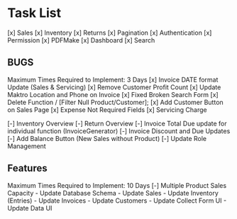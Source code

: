 # Task List

[x] Sales
[x] Inventory
[x] Returns
[x] Pagination
[x] Authentication
[x] Permission
[x] PDFMake
[x] Dashboard
[x] Search

## BUGS

Maximum Times Required to Implement: 3 Days
[x] Invoice DATE format Update (Sales & Servicing)
[x] Remove Customer Profit Count
[x] Update Maktro Location and Phone on Invoice
[x] Fixed Broken Search Form
[x] Delete Function / [Filter Null Product/Customer];
[x] Add Customer Button on Sales Page
[x] Expense Not Required Fields
[x] Servicing Charge


[-] Inventory Overview
[-] Return Overview
[-] Invoice Total Due update for individual function (InvoiceGenerator)
[-] Invoice Discount and Due Updates
[-] Add Balance Button (New Sales without Product)
[-] Update Role Management

## Features

Maximum Times Required to Implement: 10 Days
[-] Multiple Product Sales Capacity
    - Update Database Schema
    - Update Sales
    - Update Inventory (Entries)
    - Update Invoices
    - Update Customers
    - Update Collect Form UI
    - Update Data UI
